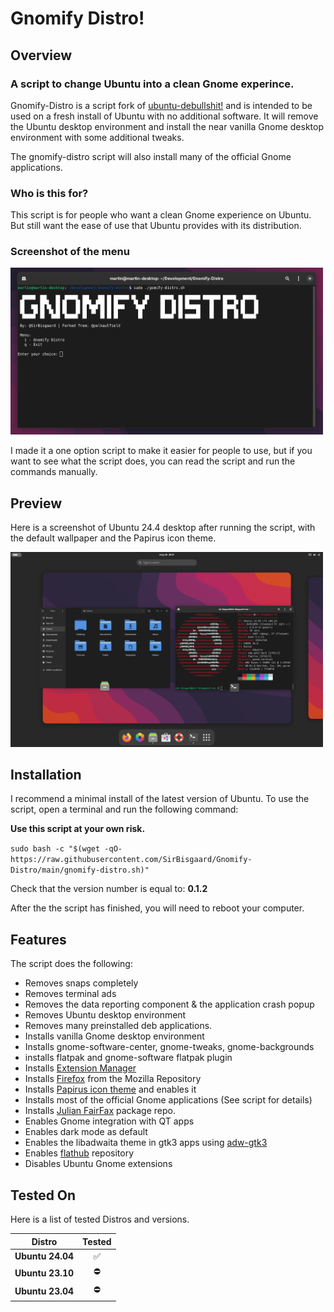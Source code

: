 # Gnomify Distro!

## Overview

### A script to change Ubuntu into a clean Gnome experince.

Gnomify-Distro is a script fork of [ubuntu-debullshit!](https://github.com/polkaulfield/ubuntu-debullshit) and is intended to be used on a fresh install of Ubuntu with no additional software.
It will remove the Ubuntu desktop environment and install the near vanilla Gnome desktop environment with some additional tweaks.

The gnomify-distro script will also install many of the official Gnome applications.

### Who is this for?

This script is for people who want a clean Gnome experience on Ubuntu.
But still want the ease of use that Ubuntu provides with its distribution.

### Screenshot of the menu

<img src="https://raw.githubusercontent.com/SirBisgaard/Gnomify-Distro/main/menu.png" width="500" />

I made it a one option script to make it easier for people to use, but if you want to see what the script does, you can read the script and run the commands manually.

## Preview

Here is a screenshot of Ubuntu 24.4 desktop after running the script, with the default wallpaper and the Papirus icon theme.

<img src="https://raw.githubusercontent.com/SirBisgaard/Gnomify-Distro/main/screenshot.png" width="500" />

## Installation

I recommend a minimal install of the latest version of Ubuntu.
To use the script, open a terminal and run the following command:

**Use this script at your own risk.**

`sudo bash -c "$(wget -qO- https://raw.githubusercontent.com/SirBisgaard/Gnomify-Distro/main/gnomify-distro.sh)"`

Check that the version number is equal to: **0.1.2**

After the the script has finished, you will need to reboot your computer.

## Features

The script does the following:

* Removes snaps completely
* Removes terminal ads
* Removes the data reporting component & the application crash popup
* Removes Ubuntu desktop environment
* Removes many preinstalled deb applications.
* Installs vanilla Gnome desktop environment
* Installs gnome-software-center, gnome-tweaks, gnome-backgrounds
* installs flatpak and gnome-software flatpak plugin
* Installs [Extension Manager](https://github.com/mjakeman/extension-manager)
* Installs [Firefox](https://www.mozilla.org/en-US/firefox/new/) from the Mozilla Repository
* Installs [Papirus icon theme](https://github.com/PapirusDevelopmentTeam/papirus-icon-theme) and enables it
* Installs most of the official Gnome applications (See script for details)
* Installs [Julian FairFax](https://gitlab.com/julianfairfax/package-repo) package repo.
* Enables Gnome integration with QT apps
* Enables dark mode as default
* Enables the libadwaita theme in gtk3 apps using [adw-gtk3](https://github.com/lassekongo83/adw-gtk3)
* Enables [flathub](https://flathub.org/) repository
* Disables Ubuntu Gnome extensions

## Tested On
Here is a list of tested Distros and versions.

| Distro           | Tested |
| ---------------- | :----: | 
| **Ubuntu 24.04** | ✅     |
| **Ubuntu 23.10** | ⛔     |
| **Ubuntu 23.04** | ⛔     |
